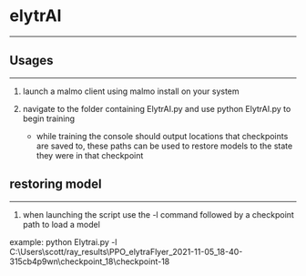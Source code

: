# elytrAI
******

## Usages
*********
1. launch a malmo client using malmo install on your system

2. navigate to the folder containing ElytrAI.py and use python ElytrAI.py to begin training
    * while training the console should output locations that checkpoints are saved to, these paths can be used to restore models to the state they were in that checkpoint


## restoring model
********
1. when launching the script use the -l command followed by a checkpoint path to load a model

example: python Elytrai.py -l C:\Users\scott/ray_results\PPO_elytraFlyer_2021-11-05_18-40-315cb4p9wn\checkpoint_18\checkpoint-18
